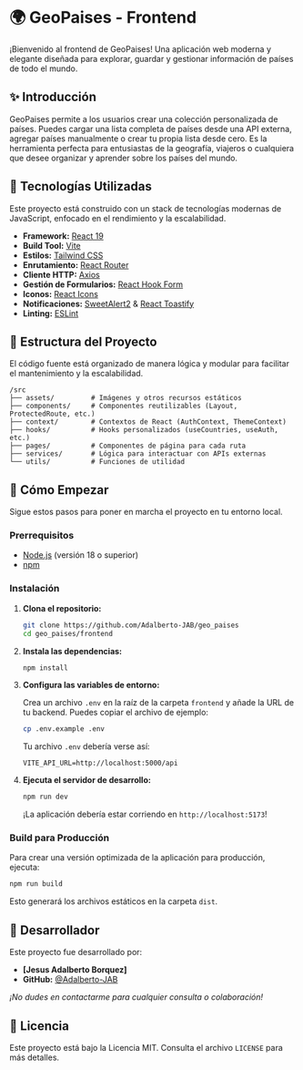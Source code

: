 # 🌍 GeoPaises - Frontend

¡Bienvenido al frontend de GeoPaises! Una aplicación web moderna y elegante diseñada para explorar, guardar y gestionar información de países de todo el mundo.

## ✨ Introducción

GeoPaises permite a los usuarios crear una colección personalizada de países. Puedes cargar una lista completa de países desde una API externa, agregar países manualmente o crear tu propia lista desde cero. Es la herramienta perfecta para entusiastas de la geografía, viajeros o cualquiera que desee organizar y aprender sobre los países del mundo.

## 🚀 Tecnologías Utilizadas

Este proyecto está construido con un stack de tecnologías modernas de JavaScript, enfocado en el rendimiento y la escalabilidad.

- **Framework:** [React 19](https://react.dev/)
- **Build Tool:** [Vite](https://vitejs.dev/)
- **Estilos:** [Tailwind CSS](https://tailwindcss.com/)
- **Enrutamiento:** [React Router](https://reactrouter.com/)
- **Cliente HTTP:** [Axios](https://axios-http.com/)
- **Gestión de Formularios:** [React Hook Form](https://react-hook-form.com/)
- **Iconos:** [React Icons](https://react-icons.github.io/react-icons/)
- **Notificaciones:** [SweetAlert2](https://sweetalert2.github.io/) & [React Toastify](https://fkhadra.github.io/react-toastify/introduction/)
- **Linting:** [ESLint](https://eslint.org/)

## 📂 Estructura del Proyecto

El código fuente está organizado de manera lógica y modular para facilitar el mantenimiento y la escalabilidad.

```
/src
├── assets/         # Imágenes y otros recursos estáticos
├── components/     # Componentes reutilizables (Layout, ProtectedRoute, etc.)
├── context/        # Contextos de React (AuthContext, ThemeContext)
├── hooks/          # Hooks personalizados (useCountries, useAuth, etc.)
├── pages/          # Componentes de página para cada ruta
├── services/       # Lógica para interactuar con APIs externas
└── utils/          # Funciones de utilidad
```

## 🏁 Cómo Empezar

Sigue estos pasos para poner en marcha el proyecto en tu entorno local.

### **Prerrequisitos**

- [Node.js](https://nodejs.org/en/) (versión 18 o superior)
- [npm](https://www.npmjs.com/)

### **Instalación**

1.  **Clona el repositorio:**
    ```bash
    git clone https://github.com/Adalberto-JAB/geo_paises
    cd geo_paises/frontend
    ```

2.  **Instala las dependencias:**
    ```bash
    npm install
    ```

3.  **Configura las variables de entorno:**

    Crea un archivo `.env` en la raíz de la carpeta `frontend` y añade la URL de tu backend. Puedes copiar el archivo de ejemplo:

    ```bash
    cp .env.example .env
    ```

    Tu archivo `.env` debería verse así:

    ```
    VITE_API_URL=http://localhost:5000/api
    ```

4.  **Ejecuta el servidor de desarrollo:**
    ```bash
    npm run dev
    ```

    ¡La aplicación debería estar corriendo en `http://localhost:5173`!

### **Build para Producción**

Para crear una versión optimizada de la aplicación para producción, ejecuta:

```bash
npm run build
```

Esto generará los archivos estáticos en la carpeta `dist`.

## 👤 Desarrollador

Este proyecto fue desarrollado por:

- **[Jesus Adalberto Borquez]**
- **GitHub:** [@Adalberto-JAB](https://github.com/Adalberto-JAB)

*¡No dudes en contactarme para cualquier consulta o colaboración!*

## 📄 Licencia

Este proyecto está bajo la Licencia MIT. Consulta el archivo `LICENSE` para más detalles.